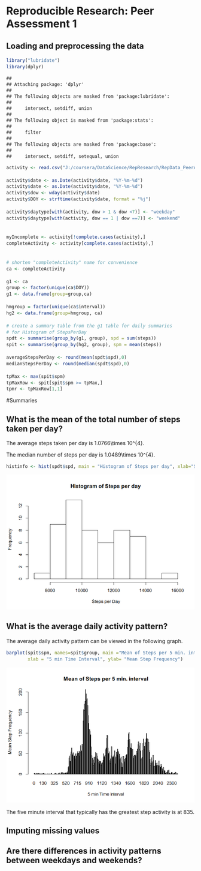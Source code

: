 # Reproducible Research: Peer Assessment 1


## Loading and preprocessing the data

```r
library("lubridate")
library(dplyr)
```

```
## 
## Attaching package: 'dplyr'
## 
## The following objects are masked from 'package:lubridate':
## 
##     intersect, setdiff, union
## 
## The following object is masked from 'package:stats':
## 
##     filter
## 
## The following objects are masked from 'package:base':
## 
##     intersect, setdiff, setequal, union
```

```r
activity <- read.csv("J:/coursera/DataScience/RepResearch/RepData_PeerAssessment1/activity.csv", stringsAsFactors=FALSE)

activity$date <- as.Date(activity$date, "%Y-%m-%d")
activity$date <- as.Date(activity$date, "%Y-%m-%d")
activity$dow <- wday(activity$date)
activity$DOY <- strftime(activity$date, format = "%j")

activity$daytype[with(activity, dow > 1 & dow <7)] <- "weekday" 
activity$daytype[with(activity, dow == 1 | dow ==7)] <- "weekend" 


myIncomplete <- activity[!complete.cases(activity),]
completeActivity <- activity[complete.cases(activity),]


# shorten "completeActivity" name for convenience
ca <- completeActivity

g1 <- ca
group <- factor(unique(ca$DOY))
g1 <- data.frame(group=group,ca)

hmgroup = factor(unique(ca$interval))
hg2 <- data.frame(group=hmgroup, ca)

# create a summary table from the g1 table for daily summaries
# for Histogram of StepsPerDay
spdt <- summarise(group_by(g1, group), spd = sum(steps))
spit <- summarise(group_by(hg2, group), spm = mean(steps))

averageStepsPerDay <- round(mean(spdt$spd),0)
medianStepsPerDay <- round(median(spdt$spd),0)

tpMax <- max(spit$spm)
tpMaxRow <- spit[spit$spm >= tpMax,]
tpmr <- tpMaxRow[1,1]
```


#Summaries

## What is the mean of the total number of steps taken per day?

The average steps taken per day is 1.0766\times 10^{4}.

The median number of steps per day is 1.0489\times 10^{4}.


```r
histinfo <- hist(spdt$spd, main = "Histogram of Steps per day", xlab="Steps per Day", breaks=10)
```

![](PA1_template_files/figure-html/unnamed-chunk-1-1.png) 


## What is the average daily activity pattern?

The average daily activity pattern  can be viewed in the following graph.



```r
barplot(spit$spm, names=spit$group, main ="Mean of Steps per 5 min. interval",
        xlab = "5 min Time Interval", ylab= "Mean Step Frequency")
```

![](PA1_template_files/figure-html/unnamed-chunk-2-1.png) 

The five minute interval that typically has the greatest step activity is at 835.

## Imputing missing values



## Are there differences in activity patterns between weekdays and weekends?

